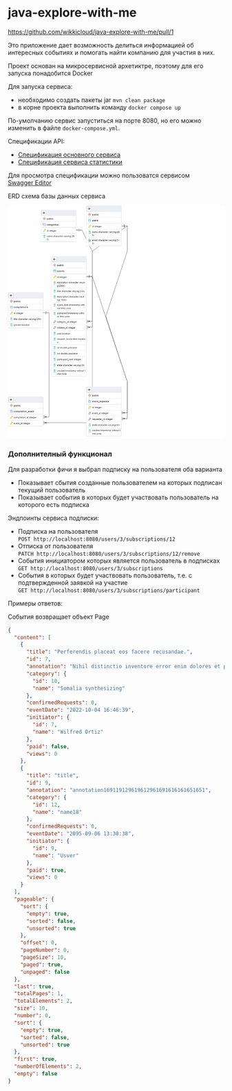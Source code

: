 # java-explore-with-me

https://github.com/wikkicloud/java-explore-with-me/pull/1

Это приложение дает возможность делиться информацией об
интересных событиях и помогать найти компанию для участия в них.

Проект основан на микросервисной архетиктре, поэтому для его запуска 
понадобится Docker

Для запуска сервиса:
- необходимо создать пакеты jar `mvn clean package`
- в корне проекта выполнить команду
`docker compose up`

По-умолчанию сервис запуститься на порте 8080, но его можно изменить в файле
`docker-compose.yml`. 

Спецификации API:  
- [Спецификация основного сервиса](ewm-main-service-spec.json)
- [Спецификация сервиса статистики](ewm-stats-service-spec.json)

Для просмотра спецификации можно пользоватся сервисом  
[Swagger Editor](https://editor.swagger.io/)

ERD схема базы данных сервиса 

![ERD схема](ERD-service.png)

### Дополнителный функционал

Для разработки фичи я выбрал подписку на пользователя оба варианта

- Показывает сбытия созданные пользователем на которых подписан текущий пользователь
- Показывает события в которых будет участвовать пользователь на которого есть подписка

Эндпоинты сервиса подписки:
- Подписка на пользователя  
`POST http://localhost:8080/users/3/subscriptions/12`
- Отписка от пользователя  
`PATCH http://localhost:8080/users/3/subscriptions/12/remove`
- События инициатором которых является пользователь в подписках
`GET http://localhost:8080/users/3/subscriptions`
- События в которых будет участвовать пользователь, т.е. с подтвержденной заявкой на участие  
`GET http://localhost:8080/users/3/subscriptions/participant`

Примеры ответов:  

События возвращает объект Page
```json
{
  "content": [
    {
      "title": "Perferendis placeat eos facere recusandae.",
      "id": 7,
      "annotation": "Nihil distinctio inventore error enim dolores et placeat. Corrupti et autem magnam quis. Est debitis est commodi hic commodi blanditiis atque eos porro. Qui omnis et sit esse deleniti velit. Id et soluta.",
      "category": {
        "id": 10,
        "name": "Somalia synthesizing"
      },
      "confirmedRequests": 0,
      "eventDate": "2022-10-04 16:46:39",
      "initiator": {
        "id": 7,
        "name": "Wilfred Ortiz"
      },
      "paid": false,
      "views": 0
    },
    {
      "title": "title",
      "id": 9,
      "annotation": "annotation169119129619612961691616161651651",
      "category": {
        "id": 12,
        "name": "name18"
      },
      "confirmedRequests": 0,
      "eventDate": "2095-09-06 13:30:38",
      "initiator": {
        "id": 9,
        "name": "Usver"
      },
      "paid": true,
      "views": 0
    }
  ],
  "pageable": {
    "sort": {
      "empty": true,
      "sorted": false,
      "unsorted": true
    },
    "offset": 0,
    "pageNumber": 0,
    "pageSize": 10,
    "paged": true,
    "unpaged": false
  },
  "last": true,
  "totalPages": 1,
  "totalElements": 2,
  "size": 10,
  "number": 0,
  "sort": {
    "empty": true,
    "sorted": false,
    "unsorted": true
  },
  "first": true,
  "numberOfElements": 2,
  "empty": false
}
```